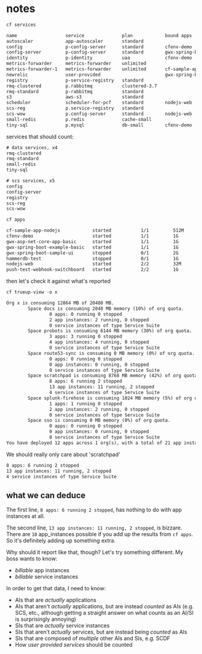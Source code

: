 # notes

```txt
cf services

name                  service              plan            bound apps                                     last operation     broker                    upgrade available
autoscaler            app-autoscaler       standard                                                       create succeeded   app-autoscaler
config                p-config-server      standard        cfenv-demo                                     create succeeded   p-spring-cloud-services
config-server         p-config-server      standard        gwx-spring-boot-example-basic                  update succeeded   p-spring-cloud-services
identity              p-identity           uaa             cfenv-demo                                     create succeeded   identity-service-broker
metrics-forwarder     metrics-forwarder    unlimited                                                      create succeeded   metrics-forwarder
metrics-forwarder-1   metrics-forwarder    unlimited       cf-sample-app-nodejs, cfenv-demo, nodejs-web   create succeeded   metrics-forwarder
newrelic              user-provided                        gwx-spring-boot-example-basic
registry              p-service-registry   standard                                                       create succeeded   p-spring-cloud-services
rmq-clustered         p.rabbitmq           clustered-3.7                                                  create succeeded   rabbitmq-odb
rmq-standard          p-rabbitmq           standard                                                       create succeeded   p-rabbitmq
s3                    aws-s3               standard                                                       create succeeded   aws-services-broker
scheduler             scheduler-for-pcf    standard        nodejs-web                                     create succeeded   scheduler-for-pcf
scs-reg               p.service-registry   standard                                                       create succeeded   scs-service-broker
scs-wow               p.config-server      standard        nodejs-web                                     update succeeded   scs-service-broker
small-redis           p.redis              cache-small                                                    create succeeded   redis-odb
tiny-sql              p.mysql              db-small        cfenv-demo                                     update succeeded   dedicated-mysql-broker
```

services that should count:

```txt
# data services, x4
rmq-clustered
rmq-standard
small-redis
tiny-sql

# scs services, x5
config
config-server
registry
scs-reg
scs-wow
```

```txt
cf apps

cf-sample-app-nodejs            started           1/1         512M     1G
cfenv-demo                      started           1/1         1G       256M
gwx-asp-net-core-app-basic      started           1/1         1G       1G
gwx-spring-boot-example-basic   started           1/1         1G       512M
gwx-spring-boot-sample-ui       stopped           0/1         2G       512M
hammerdb-test                   stopped           0/1         1G       1G
nodejs-web                      started           2/2         32M      1G
push-test-webhook-switchboard   started           2/2         1G       1G
```

then let's check it against what's reported

```txt
cf trueup-view -o x

Org x is consuming 12864 MB of 20480 MB.
        Space docs is consuming 2048 MB memory (10%) of org quota.
                0 apps: 0 running 0 stopped
                2 app instances: 2 running, 0 stopped
                0 service instances of type Service Suite
        Space probots is consuming 6144 MB memory (30%) of org quota.
                3 apps: 3 running 0 stopped
                4 app instances: 4 running, 0 stopped
                0 service instances of type Service Suite
        Space route53-sync is consuming 0 MB memory (0%) of org quota.
                0 apps: 0 running 0 stopped
                0 app instances: 0 running, 0 stopped
                0 service instances of type Service Suite
        Space scratchpad is consuming 8768 MB memory (42%) of org quota.
                8 apps: 6 running 2 stopped
                13 app instances: 11 running, 2 stopped
                4 service instances of type Service Suite
        Space splunk-firehose is consuming 1024 MB memory (5%) of org quota.
                1 apps: 1 running 0 stopped
                2 app instances: 2 running, 0 stopped
                0 service instances of type Service Suite
        Space sso is consuming 0 MB memory (0%) of org quota.
                0 apps: 0 running 0 stopped
                0 app instances: 0 running, 0 stopped
                0 service instances of type Service Suite
You have deployed 12 apps across 1 org(s), with a total of 21 app instances configured. You are currently running 10 apps with 19 app instances and using 4 service instances of type Service Suite.
```

We should really only care about 'scratchpad'

```txt
8 apps: 6 running 2 stopped
13 app instances: 11 running, 2 stopped
4 service instances of type Service Suite
```

## what we can deduce

The first line, `8 apps: 6 running 2 stopped`, has nothing to do with app instances at all.

The second line, `13 app instances: 11 running, 2 stopped`, is bizzare. There are `10` app_instances possible if you add up the results from `cf apps`. So it's definitely adding up something extra.

Why should it report like that, though? Let's try something different. My boss wants to know:

- _billable_ app instances
- _billable_ service instances

In order to get that data, I need to know:

- AIs that are _actually_ applications
- AIs that aren't _actually_ applications, but are instead _counted_ as AIs (e.g. SCS, etc., although getting a straight answer on what counts as an AI/SI is surprisingly annoying)
- SIs that are _actually_ service instances
- SIs that aren't _actually_ services, but are instead being _counted_ as AIs
- SIs that are composed of _multiple_ other AIs and SIs, e.g. SCDF
- How _user provided services_ should be counted
